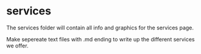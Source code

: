 # services

The services folder will contain all info and graphics for the services page. 

Make sepereate text files with .md ending to write up the different services we offer. 
